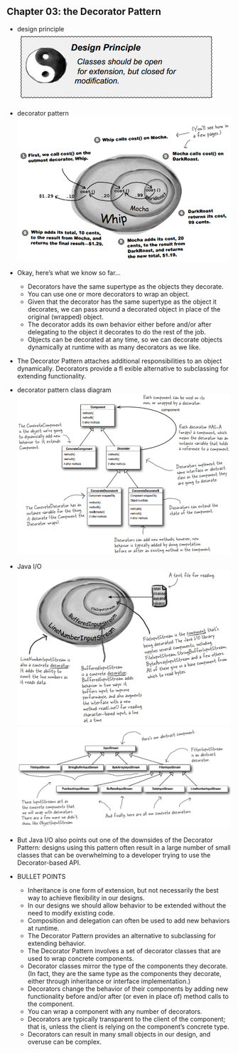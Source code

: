 ## Chapter 03: the Decorator Pattern

- design principle  
![alt text](img/fig_3_1_Design_principle_3_1.PNG)  

- decorator pattern  
![alt text](img/fig_3_2_Decorator_pattern_1.PNG)  

- Okay, here’s what we know so far...
	- Decorators have the same supertype as the objects they decorate.
	- You can use one or more decorators to wrap an object.
	- Given that the decorator has the same supertype as the object it decorates, we can pass around a decorated object in place of the original (wrapped) object.
	- The decorator adds its own behavior either before and/or after delegating to the object it decorates to do the rest of the job.
	- Objects can be decorated at any time, so we can decorate objects dynamically at runtime with as many decorators as we like.

- The Decorator Pattern attaches additional responsibilities to an object dynamically. Decorators provide a fl exible alternative to subclassing for extending functionality.

- decorator pattern class diagram  
![alt text](img/fig_3_3_Decorator_pattern_2.PNG)  

- Java I/O
![alt text](img/fig_3_4_Java_IO_1.PNG)  
![alt text](img/fig_3_5_Java_IO_2.PNG)  

- But Java I/O also points out one of the downsides of the Decorator Pattern: designs using this pattern often result in a large number of small classes that can be overwhelming to a developer trying to use the Decorator-based API.

- BULLET POINTS
	- Inheritance is one form of extension, but not necessarily the best way to achieve flexibility in our designs.
	- In our designs we should allow behavior to be extended without the need to modify existing code.
	- Composition and delegation can often be used to add new behaviors at runtime.
	- The Decorator Pattern provides an alternative to subclassing for extending behavior.
	- The Decorator Pattern involves a set of decorator classes that are used to wrap concrete components.
	- Decorator classes mirror the type of the components they decorate. (In fact, they are the same type as the components they decorate, either through inheritance or interface implementation.)
	- Decorators change the behavior of their components by adding new functionality before and/or after (or even in place of) method calls to the component.
	- You can wrap a component with any number of decorators.
	- Decorators are typically transparent to the client of the component; that is, unless the client is relying on the component’s concrete type.
	- Decorators can result in many small objects in our design, and overuse can be complex.